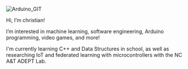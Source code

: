 
![Arduino_GIT](https://user-images.githubusercontent.com/98237169/179842025-045304b0-26db-4a49-8da2-654409891787.jpg)


Hi, I’m christian!

I’m interested in machine learning, software engineering, Arduino programming, video games, and more!

I'm currently learning C++ and Data Structures in school, as well as researching IoT and federated learning with microcontrollers with the NC A&T ADEPT Lab. 
